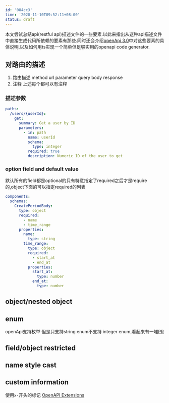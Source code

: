 ```yaml
---
id: '084cc3'
time: '2020-11-10T09:52:11+08:00'
status: draft
---
```

本文尝试总结api(restful api)描述文件的一些要素.以此来指出从这种api描述文件中直接生成代码所依赖的要素有那些.同时还会介绍[openApi 3.0](https://github.com/OAI/OpenAPI-Specification/blob/master/versions/3.0.2.md)中对这些要素的具体说明,以及如何用ts实现一个简单但足够实用的openapi code generator.

## 对路由的描述
1. 路由描述 method url parameter query body response
2. 注释 上述每个都可以有注释
### 描述参数
```yml
paths:
  /users/{userId}:
    get:
      summary: Get a user by ID
      parameters:
        - in: path
          name: userId
          schema:
            type: integer
          required: true
          description: Numeric ID of the user to get
```
### option field and default value
默认所有的field都是optional的只有特意指定了required之后才是require的,object下面的可以指定required的列表
```yml
components:
  schemas:
    CreatePeriodBody:
      type: object
      required:
        - name
        - time_range
      properties:
        name:
          type: string
        time_range:
          type: object
          required:
            - start_at
            - end_at
          properties:
            start_at:
              type: number
            end_at:
              type: number
```
## object/nested object

## enum
openApi支持枚举 但是只支持string enum不支持 integer enum,看起来有一堆[PR](https://github.com/OAI/OpenAPI-Specification/issues/681)

## field/object restricted

## name style cast

## custom information

使用`x-`开头的标记
[OpenAPI Extensions
](https://swagger.io/docs/specification/openapi-extensions/)
```yaml

```